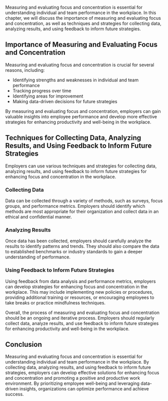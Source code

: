 
Measuring and evaluating focus and concentration is essential for understanding individual and team performance in the workplace. In this chapter, we will discuss the importance of measuring and evaluating focus and concentration, as well as techniques and strategies for collecting data, analyzing results, and using feedback to inform future strategies.

## Importance of Measuring and Evaluating Focus and Concentration

Measuring and evaluating focus and concentration is crucial for several reasons, including:

- Identifying strengths and weaknesses in individual and team performance
- Tracking progress over time
- Identifying areas for improvement
- Making data-driven decisions for future strategies

By measuring and evaluating focus and concentration, employers can gain valuable insights into employee performance and develop more effective strategies for enhancing productivity and well-being in the workplace.

## Techniques for Collecting Data, Analyzing Results, and Using Feedback to Inform Future Strategies

Employers can use various techniques and strategies for collecting data, analyzing results, and using feedback to inform future strategies for enhancing focus and concentration in the workplace.

### Collecting Data

Data can be collected through a variety of methods, such as surveys, focus groups, and performance metrics. Employers should identify which methods are most appropriate for their organization and collect data in an ethical and confidential manner.

### Analyzing Results

Once data has been collected, employers should carefully analyze the results to identify patterns and trends. They should also compare the data to established benchmarks or industry standards to gain a deeper understanding of performance.

### Using Feedback to Inform Future Strategies

Using feedback from data analysis and performance metrics, employers can develop strategies for enhancing focus and concentration in the workplace. This may include implementing new policies or procedures, providing additional training or resources, or encouraging employees to take breaks or practice mindfulness techniques.

Overall, the process of measuring and evaluating focus and concentration should be an ongoing and iterative process. Employers should regularly collect data, analyze results, and use feedback to inform future strategies for enhancing productivity and well-being in the workplace.

## Conclusion

Measuring and evaluating focus and concentration is essential for understanding individual and team performance in the workplace. By collecting data, analyzing results, and using feedback to inform future strategies, employers can develop effective solutions for enhancing focus and concentration and promoting a positive and productive work environment. By prioritizing employee well-being and leveraging data-driven insights, organizations can optimize performance and achieve success.
